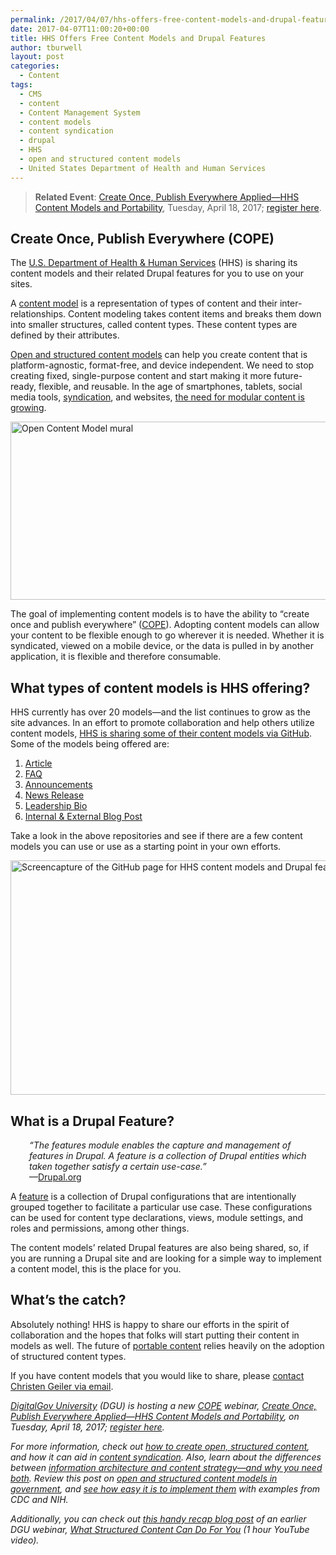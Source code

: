 ```yaml
---
permalink: /2017/04/07/hhs-offers-free-content-models-and-drupal-features/
date: 2017-04-07T11:00:20+00:00
title: HHS Offers Free Content Models and Drupal Features
author: tburwell
layout: post
categories:
  - Content
tags:
  - CMS
  - content
  - Content Management System
  - content models
  - content syndication
  - drupal
  - HHS
  - open and structured content models
  - United States Department of Health and Human Services
---
```


> **Related Event**: [Create Once, Publish Everywhere Applied—HHS Content Models and Portability](https://www.digitalgov.gov/event/create-once-publish-everywhere-applied-hhs-content-models-and-portability/), Tuesday, April 18, 2017; [register here](https://attendee.gotowebinar.com/register/6221497867021325313).

## Create Once, Publish Everywhere (COPE)

The [U.S. Department of Health & Human Services](https://www.hhs.gov/) (HHS) is sharing its content models and their related Drupal features for you to use on your sites.

A [content model](https://www.digitalgov.gov/tag/content-models/) is a representation of types of content and their inter-relationships. Content modeling takes content items and breaks them down into smaller structures, called content types. These content types are defined by their attributes.

[Open and structured content models](https://www.digitalgov.gov/tag/open-and-structured-content-models/) can help you create content that is platform-agnostic, format-free, and device independent. We need to stop creating fixed, single-purpose content and start making it more future-ready, flexible, and reusable. In the age of smartphones, tablets, social media tools, [syndication](https://www.digitalgov.gov/2016/02/04/does-content-syndication-work/), and websites, [the need for modular content is growing](https://www.digitalgov.gov/2015/08/24/the-content-corner-modular-design-and-structured-content/).

<img class="aligncenter size-full wp-image-154861" src="https://www.digitalgov.gov/files/2014/05/600-x-285-Open-Content-Model-full-cropped.jpg" alt="Open Content Model mural" width="600" height="285" />

The goal of implementing content models is to have the ability to “create once and publish everywhere” ([COPE](http://www.programmableweb.com/news/cope-create-once-publish-everywhere/2009/10/13)). Adopting content models can allow your content to be flexible enough to go wherever it is needed. Whether it is syndicated, viewed on a mobile device, or the data is pulled in by another application, it is flexible and therefore consumable.

## What types of content models is HHS offering?

HHS currently has over 20 models—and the list continues to grow as the site advances. In an effort to promote collaboration and help others utilize content models, [HHS is sharing some of their content models via GitHub](https://github.com/HHS). Some of the models being offered are:

  1. [Article](https://github.com/HHS/Structured-Content-Article)
  2. [FAQ](https://github.com/HHS/Structured-Content-FAQ)
  3. [Announcements](https://github.com/HHS/Structured-Content-Announcement)
  4. [News Release](https://github.com/HHS/Structured-Content-News-Release)
  5. [Leadership Bio](https://github.com/HHS/Structured-Content-Leadership-Bio)
  6. [Internal & External Blog Post](https://github.com/HHS/Structured-Content-Blog)

Take a look in the above repositories and see if there are a few content models you can use or use as a starting point in your own efforts.

<img class="aligncenter size-full wp-image-386483" src="https://www.digitalgov.gov/files/2017/04/600-x-375-HHS-GitHub-content-models.jpg" alt="Screencapture of the GitHub page for HHS content models and Drupal features." width="600" height="375" />

## What is a Drupal Feature?

<p style="padding-left: 30px">
  <i>“The features module enables the capture and management of features in Drupal. A feature is a collection of Drupal entities which taken together satisfy a certain use-case.”</i><br /> —<a href="http://drupal.org/project/features">Drupal.org</a>
</p>

A [feature](https://www.drupal.org/project/features) is a collection of Drupal configurations that are intentionally grouped together to facilitate a particular use case. These configurations can be used for content type declarations, views, module settings, and roles and permissions, among other things.

The content models’ related Drupal features are also being shared, so, if you are running a Drupal site and are looking for a simple way to implement a content model, this is the place for you.

## What’s the catch?

Absolutely nothing! HHS is happy to share our efforts in the spirit of collaboration and the hopes that folks will start putting their content in models as well. The future of [portable content](https://www.digitalgov.gov/2016/05/05/how-to-create-portable-content-with-structured-content-models/) relies heavily on the adoption of structured content types.

If you have content models that you would like to share, please [contact Christen Geiler via email](mailto:Christen.Geiler@hhs.gov).

<div class="hdivider">
</div>

[_DigitalGov University_](https://www.digitalgov.gov/digitalgov-university/) _(DGU) is hosting a new_ [_COPE_](https://www.digitalgov.gov/tag/cope/) _webinar,_ [_Create Once, Publish Everywhere Applied—HHS Content Models and Portability_](https://www.digitalgov.gov/event/create-once-publish-everywhere-applied-hhs-content-models-and-portability/)_, on Tuesday, April 18, 2017;_ [_register here_](https://attendee.gotowebinar.com/register/6221497867021325313)_._

_For more information, check out_ [_how to create open, structured content_](https://www.digitalgov.gov/2013/07/29/how-to-create-open-structured-content/)_, and how it can aid in_ [_content syndication_](https://www.digitalgov.gov/2015/11/09/the-content-corner-structured-content-and-the-power-of-syndication/)_. Also, learn about the differences between_ [_information architecture and content strategy—and why you need both_](https://www.digitalgov.gov/2016/07/18/information-architecture-vs-content-strategy-and-why-you-need-both/)_. Review this post on_ [_open and structured content models in government_](https://www.digitalgov.gov/2014/05/05/government-open-and-structured-content-models-are-here/)_, and_ [_see how easy it is to implement them_](https://www.digitalgov.gov/2016/01/07/content-models-as-simple-as-pizza-pie/) _with examples from CDC and NIH._ 

_Additionally, you can check out_ [_this handy recap blog post_](https://www.digitalgov.gov/2014/06/09/what-structured-content-can-do-for-you-webinar-recap/) _of an earlier DGU webinar,_ [_What Structured Content Can Do For You_](https://www.youtube.com/watch?v=kG25vyQ5Jps) _(1 hour YouTube video)._
